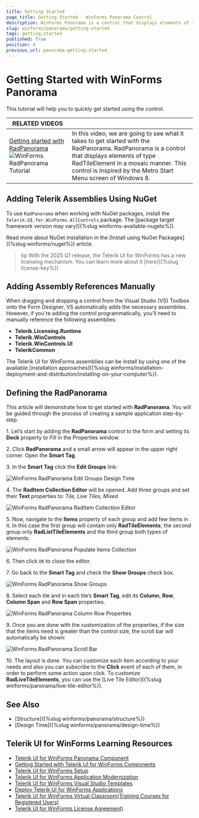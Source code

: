 ```yaml
---
title: Getting Started
page_title: Getting Started - WinForms Panorama Control
description: WinForms Panorama is a control that displays elements of type RadTileElement in a mosaic manner.
slug: winforms/panorama/getting-started
tags: getting,started
published: True
position: 4
previous_url: panorama-getting-started
---
```


# Getting Started with WinForms Panorama

This tutorial will help you to quickly get started using the control.

| RELATED VIDEOS |  |
| --- | ------ |
|[Getting started with RadPanorama ](http://www.telerik.com/videos/winforms/radpanorama-getting-started)![WinForms RadPanorama Tutorial](images/panorama-getting-started000.png)|In this video, we are going to see what it takes to get started with the RadPanorama. RadPanorama is a control that displays elements of type RadTileElement in a mosaic manner. This control is inspired by the Metro Start Menu screen of Windows 8.|

## Adding Telerik Assemblies Using NuGet

To use `RadPanorama` when working with NuGet packages, install the `Telerik.UI.for.WinForms.AllControls` package. The [package target framework version may vary]({%slug winforms-available-nugets%}).

Read more about NuGet installation in the [Install using NuGet Packages]({%slug winforms/nuget%}) article.

>tip With the 2025 Q1 release, the Telerik UI for WinForms has a new licensing mechanism. You can learn more about it [here]({%slug license-key%}).

## Adding Assembly References Manually

When dragging and dropping a control from the Visual Studio (VS) Toolbox onto the Form Designer, VS automatically adds the necessary assemblies. However, if you're adding the control programmatically, you'll need to manually reference the following assemblies:

* __Telerik.Licensing.Runtime__
* __Telerik.WinControls__
* __Telerik.WinControls.UI__
* __TelerikCommon__

The Telerik UI for WinForms assemblies can be install by using one of the available [installation approaches]({%slug winforms/installation-deployment-and-distribution/installing-on-your-computer%}). 

## Defining the RadPanorama

This article will demonstrate how to get started with **RadPanorama**. You will be guided through the process of creating a sample application step-by-step.

1\. Let’s start by adding the **RadPanorama** control to the form and setting its __Dock__ property to *Fill* in the Properties window.

2\. Click **RadPanorama** and a small arrow will appear in the upper right corner. Open the **Smart Tag**.

3\. In the **Smart Tag** click the __Edit Groups__ link:

![WinForms RadPanorama Edit Groups Design Time](images/panorama-getting-started001.png)

4\. The **RadItem Collection Editor** will be opened. Add three groups and set their __Text__  properties to: *Tile, Live Tiles, Mixed*

![WinForms RadPanorama RadItem Collection Editor](images/panorama-getting-started002.png)

5\. Now, navigate to the __Items__ property of each group and add few items in it. In this case the first group will contain only __RadTileElements__, the  second group only __RadListTileElements__ and the third group both types of elements.

![WinForms RadPanorama Populate Items Collection](images/panorama-getting-started003.png)

6\. Then click `OK` to close the editor.

7\. Go back to the **Smart Tag** and check the __Show Groups__ check box. 

![WinForms RadPanorama Show Groups](images/panorama-getting-started004.png)

8\. Select each tile and in each tile’s **Smart Tag**, edit its __Column__, __Row__, __Column Span__ and __Row Span__ properties.

![WinForms RadPanorama Column Row Properties](images/panorama-getting-started005.png)

9\. Once you are done with the customization of the properties, if the size that the items need is greater than the control size, the scroll bar will automatically be shown: 

![WinForms RadPanorama Scroll Bar](images/panorama-getting-started006.png)

10\. The layout is done. You can customize each item according to your needs and also you can subscribe to the __Click__ event of each of them, in order to perform some action upon click. To customize **RadLiveTileElements**, you can use the [Live Tile Editor]({%slug winforms/panorama/live-tile-editor%}).

## See Also

* [Structure]({%slug winforms/panorama/structure%})	
* [Design Time]({%slug winforms/panorama/design-time%})		

## Telerik UI for WinForms Learning Resources
* [Telerik UI for WinForms Panorama Component](https://www.telerik.com/products/winforms/panorama.aspx)
* [Getting Started with Telerik UI for WinForms Components](https://docs.telerik.com/devtools/winforms/getting-started/first-steps)
* [Telerik UI for WinForms Setup](https://docs.telerik.com/devtools/winforms/installation-and-upgrades/installing-on-your-computer)
* [Telerik UI for WinForms Application Modernization](https://docs.telerik.com/devtools/winforms/winforms-converter/overview)
* [Telerik UI for WinForms Visual Studio Templates](https://docs.telerik.com/devtools/winforms/visual-studio-integration/visual-studio-templates)
* [Deploy Telerik UI for WinForms Applications](https://docs.telerik.com/devtools/winforms/deployment-and-distribution/application-deployment)
* [Telerik UI for WinForms Virtual Classroom(Training Courses for Registered Users)](https://learn.telerik.com/learn/course/external/view/elearning/17/telerik-ui-for-winforms)
* [Telerik UI for WinForms License Agreement)](https://www.telerik.com/purchase/license-agreement/winforms-dlw-s)

